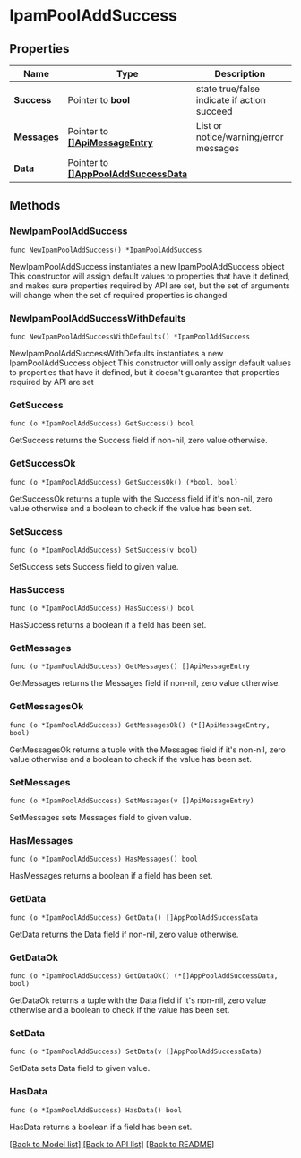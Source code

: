 # IpamPoolAddSuccess

## Properties

Name | Type | Description | Notes
------------ | ------------- | ------------- | -------------
**Success** | Pointer to **bool** | state true/false indicate if action succeed | [optional] 
**Messages** | Pointer to [**[]ApiMessageEntry**](ApiMessageEntry.md) | List or notice/warning/error messages | [optional] 
**Data** | Pointer to [**[]AppPoolAddSuccessData**](AppPoolAddSuccessData.md) |  | [optional] 

## Methods

### NewIpamPoolAddSuccess

`func NewIpamPoolAddSuccess() *IpamPoolAddSuccess`

NewIpamPoolAddSuccess instantiates a new IpamPoolAddSuccess object
This constructor will assign default values to properties that have it defined,
and makes sure properties required by API are set, but the set of arguments
will change when the set of required properties is changed

### NewIpamPoolAddSuccessWithDefaults

`func NewIpamPoolAddSuccessWithDefaults() *IpamPoolAddSuccess`

NewIpamPoolAddSuccessWithDefaults instantiates a new IpamPoolAddSuccess object
This constructor will only assign default values to properties that have it defined,
but it doesn't guarantee that properties required by API are set

### GetSuccess

`func (o *IpamPoolAddSuccess) GetSuccess() bool`

GetSuccess returns the Success field if non-nil, zero value otherwise.

### GetSuccessOk

`func (o *IpamPoolAddSuccess) GetSuccessOk() (*bool, bool)`

GetSuccessOk returns a tuple with the Success field if it's non-nil, zero value otherwise
and a boolean to check if the value has been set.

### SetSuccess

`func (o *IpamPoolAddSuccess) SetSuccess(v bool)`

SetSuccess sets Success field to given value.

### HasSuccess

`func (o *IpamPoolAddSuccess) HasSuccess() bool`

HasSuccess returns a boolean if a field has been set.

### GetMessages

`func (o *IpamPoolAddSuccess) GetMessages() []ApiMessageEntry`

GetMessages returns the Messages field if non-nil, zero value otherwise.

### GetMessagesOk

`func (o *IpamPoolAddSuccess) GetMessagesOk() (*[]ApiMessageEntry, bool)`

GetMessagesOk returns a tuple with the Messages field if it's non-nil, zero value otherwise
and a boolean to check if the value has been set.

### SetMessages

`func (o *IpamPoolAddSuccess) SetMessages(v []ApiMessageEntry)`

SetMessages sets Messages field to given value.

### HasMessages

`func (o *IpamPoolAddSuccess) HasMessages() bool`

HasMessages returns a boolean if a field has been set.

### GetData

`func (o *IpamPoolAddSuccess) GetData() []AppPoolAddSuccessData`

GetData returns the Data field if non-nil, zero value otherwise.

### GetDataOk

`func (o *IpamPoolAddSuccess) GetDataOk() (*[]AppPoolAddSuccessData, bool)`

GetDataOk returns a tuple with the Data field if it's non-nil, zero value otherwise
and a boolean to check if the value has been set.

### SetData

`func (o *IpamPoolAddSuccess) SetData(v []AppPoolAddSuccessData)`

SetData sets Data field to given value.

### HasData

`func (o *IpamPoolAddSuccess) HasData() bool`

HasData returns a boolean if a field has been set.


[[Back to Model list]](../README.md#documentation-for-models) [[Back to API list]](../README.md#documentation-for-api-endpoints) [[Back to README]](../README.md)


